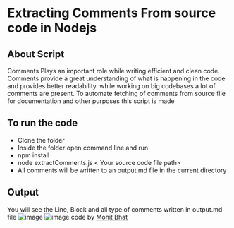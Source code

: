 # Extracting Comments From source code in Nodejs

## About Script

Comments Plays an important role while writing efficient and clean code. Comments provide a great understanding of what is happening in the code and provides better readability. while working on big codebases a lot of comments are present. To automate fetching of comments from source file for documentation and other purposes this script is made

## To run the code

- Clone the folder
- Inside the folder open command line and run
- npm install
- node extractComments.js < Your source code file path>
- All comments will be written to an output.md file in the current directory

## Output

You will see the Line, Block and all type of comments written in output.md file
![image]([img]https://i.imgur.com/15VMKHf.png[/img])
![image]([img]https://i.imgur.com/ILeAwMv.png[/img])
code by [Mohit Bhat](https://www.mbcse.co)
